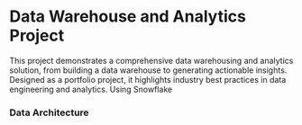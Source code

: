 # Data Warehouse and Analytics Project

This project demonstrates a comprehensive data warehousing and analytics solution, from building a data warehouse to generating actionable insights. Designed as a portfolio project, it highlights industry best practices in data engineering and analytics. Using Snowflake

### Data Architecture
